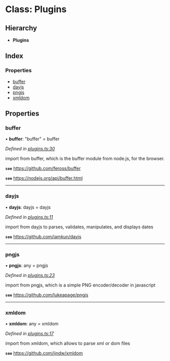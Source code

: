 
<a name="classespluginsmd"></a>

# Class: Plugins

## Hierarchy

* **Plugins**

## Index

### Properties

* [buffer](#buffer)
* [dayjs](#dayjs)
* [pngjs](#pngjs)
* [xmldom](#xmldom)

## Properties

### buffer

•  **buffer**: "buffer" = buffer

*Defined in [plugins.ts:30](https://github.com/dayaftereh/squishy/blob/98f2603/src/worker/execution/node-executor/script/plugins/plugins.ts#L30)*

import from buffer, which is the buffer module from node.js, for the browser.

**`see`** https://github.com/feross/buffer

**`see`** https://nodejs.org/api/buffer.html

___

### dayjs

•  **dayjs**: dayjs = dayjs

*Defined in [plugins.ts:11](https://github.com/dayaftereh/squishy/blob/98f2603/src/worker/execution/node-executor/script/plugins/plugins.ts#L11)*

import from dayjs to parses, validates, manipulates, and displays dates

**`see`** https://github.com/iamkun/dayjs

___

### pngjs

•  **pngjs**: any = pngjs

*Defined in [plugins.ts:23](https://github.com/dayaftereh/squishy/blob/98f2603/src/worker/execution/node-executor/script/plugins/plugins.ts#L23)*

import from pngjs, which is a simple PNG encoder/decoder in javascript

**`see`** https://github.com/lukeapage/pngjs

___

### xmldom

•  **xmldom**: any = xmldom

*Defined in [plugins.ts:17](https://github.com/dayaftereh/squishy/blob/98f2603/src/worker/execution/node-executor/script/plugins/plugins.ts#L17)*

import from xmldom, which allows to parse xml or dom files

**`see`** https://github.com/jindw/xmldom
